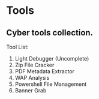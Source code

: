Tools
=======
Cyber tools collection.
-----------

Tool List:
1. Light Debugger (Uncomplete)
2. Zip File Cracker
3. PDF Metadata Extractor
4. WAP Analysis
5. Powershell File Management
6. Banner Grab


